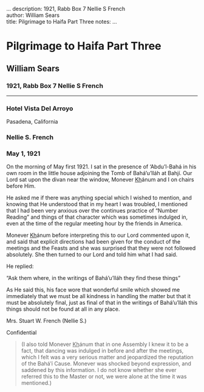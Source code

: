 ...
description: 1921, Rabb Box 7 Nellie S French  
author: William Sears  
title: Pilgrimage to Haifa Part Three 
notes:
...


# Pilgrimage to Haifa Part Three  
## William Sears  
### 1921, Rabb Box 7 Nellie S French  

------




### Hotel Vista Del Arroyo
 
Pasadena, California

### Nellie S. French

### May 1, 1921

On the morning of May first 1921. I sat in the presence of ‘Abdu’l-Bahá in his own room in the little house adjoining the Tomb of Bahá’u’lláh at Bahjí. Our Lord sat upon the divan near the window, Monever <u>Kh</u>ánum and I on chairs before Him.  

He asked me if there was anything special which I wished to mention, and knowing that He understood that in my heart I was troubled, I mentioned that I had been very anxious over the continues practice of “Number Reading” and things of that character which was sometimes indulged in, even at the time of the regular meeting hour by the friends in America.  

Monever <u>Kh</u>ánum before interpreting this to our Lord commented upon it, and said that explicit directions had been given for the conduct of the meetings and the Feasts and she was surprised that they were not followed absolutely. She then turned to our Lord and told him what I had said.  

He replied:
 
“Ask them where, in the writings of Bahá’u’lláh they find these things”  

As He said this, his face wore that wonderful smile which showed me immediately that we must be all kindness in handling the matter but that it must be absolutely final, just as final of that in the writings of Bahá’u’lláh this things should not be found at all in any place.  

Mrs. Stuart W. French (Nellie S.)  

Confidential  

> (I also told Monever <u>Kh</u>ánum that in one Assembly I knew it to be a fact, that dancing was indulged in before and after the meetings, which I felt was a very serious matter and jeopardized the reputation of the Bahá’í Cause. Monever was shocked beyond expression, and saddened by this information. I do not know whether she ever referred this to the Master or not, we were alone at the time it was mentioned.)